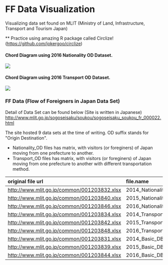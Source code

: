 # FF Data Visualization
Visualizing data set found on MLIT (Ministry of Land, Infrastructure, Transport and Tourism Japan) 

** Practice using amazing R package called Circlize! (https://github.com/jokergoo/circlize)

#### Chord Diagram using 2016 Nationality OD Dataset. 

![](Output/2016_Nationality_OD_Multiples.png)

#### Chord Diagram using 2016 Transport OD Dataset. 

![](Output/2016_Transport_OD_Multiples.png)


### FF Data (Flow of Foreigners in Japan Data Set)
Detail of Data Set can be found below (Site is written in Japanese)
http://www.mlit.go.jp/sogoseisaku/soukou/sogoseisaku_soukou_fr_000022.html


The site hosted 9 data sets at the time of writing.
OD suffix stands for "Origin Destination". 

- Nationality_OD files has matrix, with visitors (or foreginers) of Japan moving from one prefecture to another. 
- Transport_OD files has matrix, with visitors (or foreginers) of Japan moving from one prefecture to another with different transportation method.


|original file url                           |file.name               |
|:-------------------------------------------|:-----------------------|
|http://www.mlit.go.jp/common/001203832.xlsx |2014_Nationality_OD.xlsx |
|http://www.mlit.go.jp/common/001203840.xlsx |2015_Nationality_OD.xlsx |
|http://www.mlit.go.jp/common/001203846.xlsx |2016_Nationality_OD.xlsx |
|http://www.mlit.go.jp/common/001203834.xlsx |2014_Transport_OD.xlsx   |
|http://www.mlit.go.jp/common/001203842.xlsx |2015_Transport_OD.xlsx   |
|http://www.mlit.go.jp/common/001203848.xlsx |2016_Transport_OD.xlsx   |
|http://www.mlit.go.jp/common/001203831.xlsx |2014_Basic_DB.xlsx       |
|http://www.mlit.go.jp/common/001203839.xlsx |2015_Basic_DB.xlsx       |
|http://www.mlit.go.jp/common/001203844.xlsx |2016_Basic_DB.xlsx       |

 

